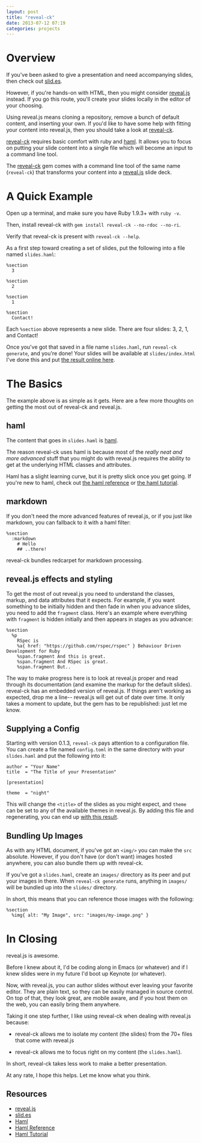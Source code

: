 ```yaml
---
layout: post
title: "reveal-ck"
date: 2013-07-12 07:19
categories: projects
---
```


# Overview

If you've been asked to give a presentation and need accompanying
slides, then check out [slid.es][slides].

However, if you're hands-on with HTML, then you might consider
[reveal.js][reveal-js] instead. If you go this route, you'll create
your slides locally in the editor of your choosing.

Using reveal.js means cloning a repository, remove a bunch of default
content, and inserting your own. If you'd like to have some help with
fitting your content into reveal.js, then you should take a look at
[reveal-ck][github-jedcn-reveal-ck].

[reveal-ck][github-jedcn-reveal-ck] requires basic comfort with ruby
and [haml][haml]. It allows you to focus on putting your slide content
into a single file which will become an input to a command line tool.

The [reveal-ck][github-jedcn-reveal-ck] gem comes with a command line
tool of the same name (`reveal-ck`) that transforms your content into
a [reveal.js][reveal-js] slide deck.

# A Quick Example

Open up a terminal, and make sure you have Ruby 1.9.3+ with `ruby -v`.

Then, install reveal-ck with `gem install reveal-ck --no-rdoc --no-ri`.

Verify that reveal-ck is present with `reveal-ck --help`.

As a first step toward creating a set of slides, put the following
into a file named `slides.haml`:

```
%section
  3

%section
  2

%section
  1

%section
  Contact!
```

Each `%section` above represents a new slide. There are four slides:
3, 2, 1, and Contact!

Once you've got that saved in a file name `slides.haml`, run
`reveal-ck generate`, and you're done! Your slides will be available
at `slides/index.html` I've done this and put
[the result online here](../../files/posts/reveal-ck/simple/slides/index.html).

# The Basics

The example above is as simple as it gets. Here are a few more
thoughts on getting the most out of reveal-ck and reveal.js.

## haml

The content that goes in `slides.haml` is [haml][haml].

The reason reveal-ck uses haml is because most of the _really neat and
more advanced_ stuff that you might do with reveal.js requires the
ability to get at the underlying HTML classes and attributes.

Haml has a slight learning curve, but it is pretty slick once you get
going. If you're new to haml, check out
[the haml reference][haml-reference] or
[the haml tutorial][haml-tutorial].

## markdown

If you don't need the more advanced features of reveal.js, or if you
just like markdown, you can fallback to it with a haml filter:

```
%section
  :markdown
    # Hello
    ## ..there!
```

reveal-ck bundles redcarpet for markdown processing.

## reveal.js effects and styling

To get the most of out reveal.js you need to understand the classes,
markup, and data attributes that it expects. For example, if you want
something to be initially hidden and then fade in when you advance
slides, you need to add the `fragment` class. Here's an example where
everything with `fragment` is hidden initially and then appears in
stages as you advance:

```
%section
  %p
    RSpec is
    %a{ href: "https://github.com/rspec/rspec" } Behaviour Driven Development for Ruby
    %span.fragment And this is great.
    %span.fragment And RSpec is great.
    %span.fragment But..
```

The way to make progress here is to look at reveal.js proper and read
through its documentation (and examine the markup for the default
slides). reveal-ck has an embedded version of reveal.js. If things
aren't working as expected, drop me a line-- reveal.js will get out of
date over time. It only takes a moment to update, but the gem has to
be republished: just let me know.

## Supplying a Config

Starting with version 0.1.3, `reveal-ck` pays attention to a
configuration file. You can create a file named `config.toml` in the
same directory with your `slides.haml` and put the following into it:

```
author = "Your Name"
title  = "The Title of your Presentation"

[presentation]

theme  = "night"
```

This will change the `<title>` of the slides as you might expect, and
`theme` can be set to any of the available themes in reveal.js. By
adding this file and regenerating, you can end up
[with this result](../../files/posts/reveal-ck/simple-with-config/slides/index.html).

## Bundling Up Images

As with any HTML document, if you've got an `<img/>` you can make the
`src` absolute. However, if you don't have (or don't want) images
hosted anywhere, you can also bundle them up with reveal-ck.

If you've got a `slides.haml`, create an `images/` directory as its
peer and put your images in there. When `reveal-ck generate` runs,
anything in `images/` will be bundled up into the `slides/` directory.

In short, this means that you can reference those images with the
following:

```
%section
  %img{ alt: "My Image", src: "images/my-image.png" }
```

# In Closing

reveal.js is awesome.

Before I knew about it, I'd be coding along in Emacs (or whatever) and
if I knew slides were in my future I'd boot up Keynote (or whatever).

Now, with reveal.js, you can author slides without ever leaving your
favorite editor. They are plain text, so they can be easily managed in
source control. On top of that, they look great, are mobile aware, and
if you host them on the web, you can easily bring them anywhere.

Taking it one step further, I like using reveal-ck when dealing with
reveal.js because:

* reveal-ck allows me to isolate my content (the slides) from the 70+
  files that come with reveal.js

* reveal-ck allows me to focus right on my content (the
  `slides.haml`).

In short, reveal-ck takes less work to make a better presentation.

At any rate, I hope this helps. Let me know what you think.

## Resources

* [reveal.js][reveal-js]
* [slid.es][slides]
* [Haml][haml]
* [Haml Reference][haml-reference]
* [Haml Tutorial][haml-tutorial]

[reveal-js]: http://lab.hakim.se/reveal-js/
[slides]: http://slid.es/
[haml]: http://haml.info/
[haml-tutorial]: http://haml.info/tutorial.html
[haml-reference]: http://haml.info/docs/yardoc/file.REFERENCE.html
[github-jedcn-reveal-ck]: https://github.com/jedcn/reveal-ck

